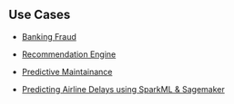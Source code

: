 ## Use Cases

- [Banking Fraud](https://github.com/aws-samples/amazon-sagemaker-architecting-for-ml/blob/master/Writeups/Banking%20Fraud.md)

- [Recommendation Engine](https://github.com/aws-samples/amazon-sagemaker-architecting-for-ml/blob/master/Writeups/Recommendation%20Engine.md)

- [Predictive Maintainance](https://github.com/aws-samples/amazon-sagemaker-architecting-for-ml/blob/master/Writeups/Predictive_Maintenance.md)

- [Predicting Airline Delays using SparkML & Sagemaker](https://github.com/aws-samples/amazon-sagemaker-architecting-for-ml/blob/master/Writeups/SageMaker%20%2B%20Spark.md)

